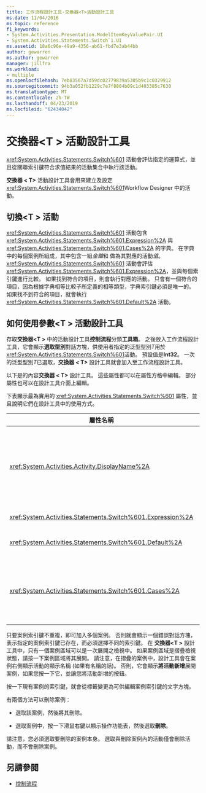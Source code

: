 ```yaml
---
title: 工作流程設計工具-交換器<T>活動設計工具
ms.date: 11/04/2016
ms.topic: reference
f1_keywords:
- System.Activities.Presentation.ModelItemKeyValuePair.UI
- System.Activities.Statements.Switch`1.UI
ms.assetid: 18a6c96e-49a9-4356-ab61-fbd7e3ab44bb
author: gewarren
ms.author: gewarren
manager: jillfra
ms.workload:
- multiple
ms.openlocfilehash: 7eb83567a7d59dc02779839a5305b9c1c0329912
ms.sourcegitcommit: 94b3a052fb1229c7e7f8804b09c1d403385c7630
ms.translationtype: MT
ms.contentlocale: zh-TW
ms.lasthandoff: 04/23/2019
ms.locfileid: "62434042"
---
```

# <a name="switcht-activity-designer"></a>交換器\<T > 活動設計工具

<xref:System.Activities.Statements.Switch%601> 活動會評估指定的運算式，並且從關聯索引鍵符合求值結果的活動集合中執行該活動。

**交換器 < T\>** 活動設計工具會用來建立及設定<xref:System.Activities.Statements.Switch%601>Workflow Designer 中的活動。

## <a name="the-switchtactivity"></a>切換\<T > 活動

<xref:System.Activities.Statements.Switch%601> 活動包含 <xref:System.Activities.Statements.Switch%601.Expression%2A> 與 <xref:System.Activities.Statements.Switch%601.Cases%2A> 的字典。 在字典中的每個案例所組成，其中包含一組*金鑰*和 做為其對應的活動*值*。 <xref:System.Activities.Statements.Switch%601> 活動會評估 <xref:System.Activities.Statements.Switch%601.Expression%2A>，並與每個索引鍵進行比較。 如果找到符合的項目，則會執行對應的活動。 只會有一個符合的項目，因為根據字典相等比較子所定義的相等類型，字典索引鍵必須是唯一的。 如果找不到符合的項目，就會執行 <xref:System.Activities.Statements.Switch%601.Default%2A> 活動。

## <a name="how-to-use-the-switcht-activity-designer"></a>如何使用參數\<T > 活動設計工具

存取**交換器\<T >** 中的活動設計工具**控制流程**分類**工具箱**。 之後放入工作流程設計工具，它會顯示**選取型別**對話方塊，供使用者指定的泛型型別*T*用於<xref:System.Activities.Statements.Switch%601>活動。 預設值是**Int32**。 一次的泛型型別*T*已選取，**交換器 < T\>** 設計工具就會加入至工作流程設計工具。

以下是的內容**交換器 < T\>** 設計工具。 這些屬性都可以在屬性方格中編輯。 部分屬性也可以在設計工具介面上編輯。

下表顯示最為實用的 <xref:System.Activities.Statements.Switch%601> 屬性，並且說明它們在設計工具中的使用方式。

|屬性名稱|必要|使用量|
|-|--------------|-|
|<xref:System.Activities.Activity.DisplayName%2A>|False|指定 <xref:System.Activities.Statements.Switch%601> 活動設計工具的易記名稱。 預設值是 Switch < Int32\>。 值可以在中編輯**屬性**視窗或直接在設計工具的標頭。<br /><br /> 雖然 <xref:System.Activities.Activity.DisplayName%2A> 並非絕對必要，但建議您盡量使用。|
|<xref:System.Activities.Statements.Switch%601.Expression%2A>|True|指定用於比較案例集合中索引鍵的運算式，以判斷要執行哪一個案例。|
|<xref:System.Activities.Statements.Switch%601.Default%2A>||指定如果找不到符合項目時要執行的活動。 按一下 **將活動新增**以開啟設計工具上的按鈕**預設**可以卸除活動的方塊。|
|<xref:System.Activities.Statements.Switch%601.Cases%2A>||指定要評估的案例。 若要新增的情況下，按一下**新增新的案例**底部的按鈕**交換器\<T >** 設計工具。 按鈕會變成文字方塊 (如果時新增參數的泛型型別所選取的下拉式方塊\<T > 為 String 或 Enum)。 新增中的索引鍵之後**Case 值** 方塊中，案例區域會展開，且活動可以卸除其中提示文字 「 在此置放活動 」，以定義案例的執行邏輯。|

只要案例索引鍵不重複，即可加入多個案例。 否則就會顯示一個錯誤對話方塊，表示指定的案例索引鍵已存在，而必須選擇不同的索引鍵。 在 **交換器\<T >** 設計工具中，只有一個案例區域可以是一次展開之檢視中。 如果案例區域是摺疊檢視狀態，請按一下案例區域將其展開。 請注意，在摺疊的案例中，設計工具會在案例右側顯示活動的顯示名稱 (如果有名稱的話)。 否則，它會顯示**將活動新增**展開案例，如果您按一下它，並讓您將活動新增的按鈕。

按一下現有案例的索引鍵，就會從標籤變更為可供編輯案例索引鍵的文字方塊。

有兩個方法可以刪除案例：

- 選取該案例，然後將其刪除。

- 選取案例中，按一下滑鼠右鍵以顯示操作功能表，然後選取**刪除**。

請注意，您必須選取要刪除的案例本身。 選取與刪除案例內的活動僅會刪除活動，而不會刪除案例。

## <a name="see-also"></a>另請參閱

- [控制流程](../workflow-designer/control-flow-activity-designers.md)